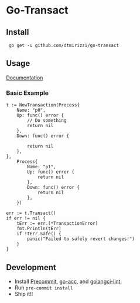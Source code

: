 # Go-Transact

## Install 
```$xslt
 go get -u github.com/dtmirizzi/go-transact
```
## Usage
[Documentation](https://godoc.org/github.com/dtmirizzi/go-transact/pkg)
### Basic Example 
```
t := NewTransaction(Process{
    Name: "p0",
    Up: func() error {
        // Do something
        return nil
    },
    Down: func() error {

        return nil
    },
},
    Process{
        Name: "p1",
        Up: func() error {
            return nil
        },
        Down: func() error {
            return nil
        },
    })

err := t.Transact()
if err != nil {
    tErr := err.(*TransactionError)
	fmt.Println(tErr)
	if !tErr.Safe() {
		panic("Failed to safely revert changes!")
	}
}
```

## Development
- Install [Precommit](https://pre-commit.com/), [go-acc](https://github.com/ory/go-acc), and [golangci-lint](https://github.com/golangci/golangci-lint).
- Run ```pre-commit install```
- Ship it!! 
